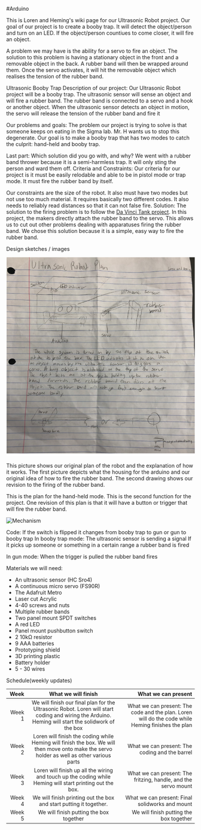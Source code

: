 #Arduino

This is Loren and Heming's wiki page for our Ultrasonic Robot project.
Our goal of our project is to create a booby trap. It will detect the object/person and turn on an LED. If the object/person countiues to come closer, it will fire an object.

A problem we may have is the ability for a servo to fire an object.
The solution to this problem is having a stationary object in the front and a removable object in the back. A rubber band will then be wrapped around them. Once the servo activates, it will hit the removable object which realises the tension of the rubber band.

Ultrasonic Booby Trap
Description of our project: Our Ultrasonic Robot project will be a booby trap. The ultrasonic sensor will sense an object and will fire a rubber band. The rubber band is connected to a servo and a hook or another object. When the ultrasonic sensor detects an object in motion, the servo will release the tension of the rubber band and fire it

Our problems and goals: 
The problem our project is trying to solve is that someone keeps on eating in the Sigma lab. Mr. H wants us to stop this degenerate. Our goal is to make a booby trap that has two modes to catch the culprit: hand-held and booby trap. 


Last part: Which solution did you go with, and why?
We went with a rubber band thrower because it is a semi-harmless trap. It will only sting the person and ward them off.
Criteria and Constraints:
Our criteria for our project is it must be easily relodable and able to be in pistol mode or trap mode. It must fire the rubber band by itself.

Our constraints are the size of the robot. It also must have two modes but not use too much material. It requires basically two different codes. It also needs to reliably read distances so that it can not false fire.
Solution: The solution to the firing problem is to follow the [Da Vinci Tank project](https://www.instructables.com/id/Shooting-Cardboard-Da-Vinci-Tank/). In this project, the makers directly attach the rubber band to the servo. This allows us to cut out other problems dealing with apparatuses firing the rubber band. We chose this solution because it is a simple, easy way to fire the rubber band.

Design sketches / images

![First plan](Firstplan.png)

This picture shows our original plan of the robot and the explanation of how it works. The first picture depicts what the housing for the arduino and our original idea of how to fire the rubber band. The second drawing shows our revision to the firing of the rubber band. 

This is the plan for the hand-held mode. This is the second function for the project. One revision of this plan is that it will have a button or trigger that will fire the rubber band.

![Mechanism](Mechanism.gif)

Code:
If the switch is flipped it changes from booby trap to gun or gun to booby trap
In booby trap mode:
The ultrasonic sensor is sending a signal
If it picks up someone or something in a certain range a rubber band is fired
 
In gun mode:
When the trigger is pulled the rubber band fires
 
Materials we will need:
* An ultrasonic sensor (HC Sro4)
* A continuous micro servo (FS90R)                                                                                                                                                                              
* The Adafruit Metro
* Laser cut Acrylic
* 4-40 screws and nuts
* Multiple rubber bands
* Two panel mount SPDT switches
* A red LED
* Panel mount pushbutton switch
* 2 10kΩ resistor  
* 9 AAA batteries
* Prototyping shield
* 3D printing plastic 
* Battery holder
* 5 - 30 wires

 
Schedule(weekly updates)

| Week | What we will finish| What we can present |
|-----:|:------------------:|--------------------:|
| Week 1 | We will finish our final plan for the Ultrasonic Robot. Loren will start coding and wiring the Arduino. Heming will start the solidwork of the box | What we can present: The code and the plan. Loren will do the code while Heming finishes the plan |
| Week 2 | Loren will finish the coding while Heming will finish the box. We will then move onto make the servo holder as well as other various parts | What we can present: The coding and the barrel |
| Week 3 | Loren will finish up all the wiring and touch up the coding while Heming will start printing out the box. | What we can present: The fritzing, handle, and the servo mount |
| Week 4 | We will finish printing out the box and start putting it together. | What we can present: Final solidworks and mount |
| Week 5 | We will finish putting the box together | We will finish putting the box together |
